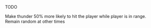 TODO

Make thunder 50% more likely to hit the player while player is in range. Remain random at other times
